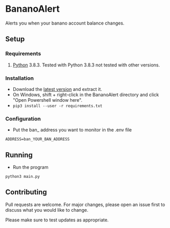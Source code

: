 # BananoAlert

Alerts you when your banano account balance changes.

## Setup

### Requirements

1. [Python](https://www.python.org/) 3.8.3.
Tested with Python 3.8.3 not tested with other versions.

### Installation

- Download the [latest version](https://github.com/JulsKawa/BananoAlert/archive/main.zip) and extract it.
- On Windows, shift + right-click in the BananoAlert directory and click  "Open Powershell window here".
- `pip3 install --user -r requirements.txt`

### Configuration

- Put the ban_ address you want to monitor in the .env file
```
ADDRESS=ban_YOUR_BAN_ADDRESS
```

## Running
- Run the program
```
python3 main.py
```

## Contributing
Pull requests are welcome. For major changes, please open an issue first to discuss what you would like to change.

Please make sure to test updates as appropriate.
